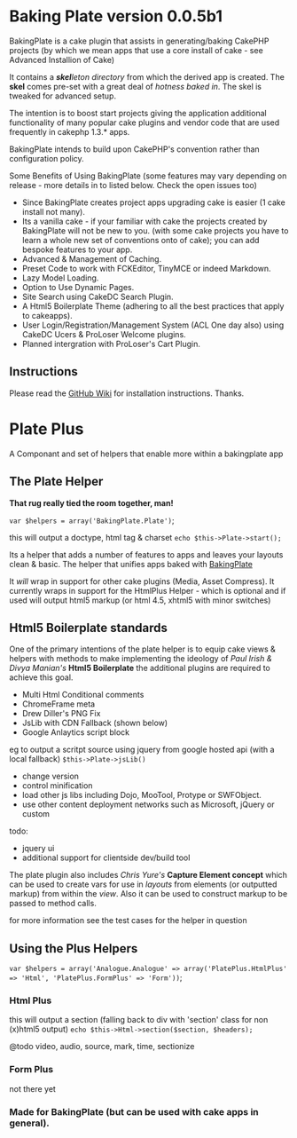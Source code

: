 # Baking Plate version 0.0.5b1

BakingPlate is a cake plugin that assists in generating/baking CakePHP projects
(by which we mean apps that use a core install of cake - see Advanced Installion of Cake) 

It contains a ***skel****leton directory* from which the derived app is created.
The **skel** comes pre-set with a great deal of *hotness baked in*.  The skel is tweaked for advanced setup.

The intention is to boost start projects giving the application additional functionality of
many popular cake plugins and vendor code that are used frequently in cakephp 1.3.* apps.

BakingPlate intends to build upon CakePHP's convention rather than configuration policy.

Some Benefits of Using BakingPlate (some features may vary depending on release - more details in to listed below. Check the open issues too)

* Since BakingPlate creates project apps upgrading cake is easier (1 cake install not many).
* Its a vanilla cake - if your familiar with cake the projects created by BakingPlate will not be new to you.
  (with some cake projects you have to learn a whole new set of conventions onto of cake);
  you can add bespoke features to your app.
* Advanced & Management of Caching.
* Preset Code to work with FCKEditor, TinyMCE or indeed Markdown.
* Lazy Model Loading.
* Option to Use Dynamic Pages.
* Site Search using CakeDC Search Plugin.
* A Html5 Boilerplate Theme (adhering to all the best practices that apply to cakeapps).
* User Login/Registration/Management System (ACL One day also) using CakeDC Ucers &amp; ProLoser Welcome plugins.
* Planned intergration with ProLoser's Cart Plugin.

## Instructions

Please read the [GitHub Wiki](https://github.com/sams/BakingPlate/wiki/) for installation instructions. Thanks.
 

# Plate Plus

A Componant and set of helpers that enable more within a bakingplate app

## The Plate Helper

**That rug really tied the room together, man!**

`var $helpers = array('BakingPlate.Plate')`;

this will output a doctype, html tag & charset
`echo $this->Plate->start();`

Its a helper that adds a number of features to apps and leaves 
your layouts clean & basic. The helper that unifies apps baked with [BakingPlate](http://github.com)

It *will*  wrap in support for other cake plugins (Media, Asset Compress).
It currently wraps in support for the HtmlPlus Helper - which is optional 
and if used will output html5 markup (or html 4.5, xhtml5 with minor switches)

## Html5 Boilerplate standards

One of the primary intentions of the plate helper is to equip cake views & helpers with 
methods to make implementing the ideology of *Paul Irish & Divya Manian's* **Html5 Boilerplate** 
the additional plugins are required to achieve this goal.

* Multi Html Conditional comments
* ChromeFrame meta
* Drew Diller's PNG Fix
* JsLib with CDN Fallback (shown below)
* Google Anlaytics script block

eg to output a scritpt source using  jquery from google hosted api (with a local fallback)
`$this->Plate->jsLib()`

* change version
* control minification
* load other js libs including Dojo, MooTool, Protype or SWFObject.
* use other content deployment networks such as Microsoft, jQuery or custom 

todo:
* jquery ui
* additional support for clientside dev/build tool

The plate plugin also includes *Chris Yure's* **Capture Element concept** 
which can be used to create vars for use in *layouts* from elements (or outputted markup) 
from within the *view*.  Also it can be used to construct markup to be passed to method 
calls.


for more information see the test cases for the helper in question


## Using the Plus Helpers

`var $helpers = array('Analogue.Analogue' => array('PlatePlus.HtmlPlus' => 'Html', 'PlatePlus.FormPlus' => 'Form'))`;

### Html Plus

this will output  a section (falling back to div with 'section' class for non (x)html5 output)
`echo $this->Html->section($section, $headers);`

@todo video, audio, source, mark, time, sectionize

### Form Plus

not there yet


### Made for BakingPlate (but can be used with cake apps in general).